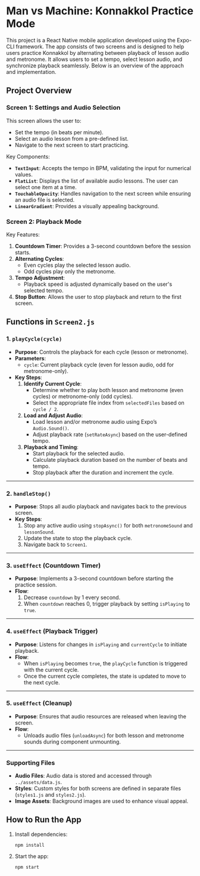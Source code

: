 # Man vs Machine: Konnakkol Practice Mode

This project is a React Native mobile application developed using the Expo-CLI framework. The app consists of two screens and is designed to help users practice Konnakkol by alternating between playback of lesson audio and metronome. It allows users to set a tempo, select lesson audio, and synchronize playback seamlessly. Below is an overview of the approach and implementation.

## Project Overview

### Screen 1: Settings and Audio Selection
This screen allows the user to:
- Set the tempo (in beats per minute).
- Select an audio lesson from a pre-defined list.
- Navigate to the next screen to start practicing.

Key Components:
- **`TextInput`**: Accepts the tempo in BPM, validating the input for numerical values.
- **`FlatList`**: Displays the list of available audio lessons. The user can select one item at a time.
- **`TouchableOpacity`**: Handles navigation to the next screen while ensuring an audio file is selected.
- **`LinearGradient`**: Provides a visually appealing background.

### Screen 2: Playback Mode
Key Features:
1. **Countdown Timer**: Provides a 3-second countdown before the session starts.
2. **Alternating Cycles**:
   - Even cycles play the selected lesson audio.
   - Odd cycles play only the metronome.
3. **Tempo Adjustment**:
   - Playback speed is adjusted dynamically based on the user's selected tempo.
4. **Stop Button**: Allows the user to stop playback and return to the first screen.

## Functions in `Screen2.js`

### 1. **`playCycle(cycle)`**
- **Purpose**: Controls the playback for each cycle (lesson or metronome).
- **Parameters**:
  - `cycle`: Current playback cycle (even for lesson audio, odd for metronome-only).
- **Key Steps**:
  1. **Identify Current Cycle**:
     - Determine whether to play both lesson and metronome (even cycles) or metronome-only (odd cycles).
     - Select the appropriate file index from `selectedFiles` based on `cycle / 2`.
  2. **Load and Adjust Audio**:
     - Load lesson and/or metronome audio using Expo’s `Audio.Sound()`.
     - Adjust playback rate (`setRateAsync`) based on the user-defined tempo.
  3. **Playback and Timing**:
     - Start playback for the selected audio.
     - Calculate playback duration based on the number of beats and tempo.
     - Stop playback after the duration and increment the cycle.

---

### 2. **`handleStop()`**
- **Purpose**: Stops all audio playback and navigates back to the previous screen.
- **Key Steps**:
  1. Stop any active audio using `stopAsync()` for both `metronomeSound` and `lessonSound`.
  2. Update the state to stop the playback cycle.
  3. Navigate back to `Screen1`.

---

### 3. **`useEffect` (Countdown Timer)**
- **Purpose**: Implements a 3-second countdown before starting the practice session.
- **Flow**:
  1. Decrease `countdown` by 1 every second.
  2. When `countdown` reaches 0, trigger playback by setting `isPlaying` to `true`.

---

### 4. **`useEffect` (Playback Trigger)**
- **Purpose**: Listens for changes in `isPlaying` and `currentCycle` to initiate playback.
- **Flow**:
  - When `isPlaying` becomes `true`, the `playCycle` function is triggered with the current cycle.
  - Once the current cycle completes, the state is updated to move to the next cycle.

---

### 5. **`useEffect` (Cleanup)**
- **Purpose**: Ensures that audio resources are released when leaving the screen.
- **Flow**:
  - Unloads audio files (`unloadAsync`) for both lesson and metronome sounds during component unmounting.

---


### Supporting Files
- **Audio Files**: Audio data is stored and accessed through `../assets/data.js`.
- **Styles**: Custom styles for both screens are defined in separate files (`styles1.js` and `styles2.js`).
- **Image Assets**: Background images are used to enhance visual appeal.


## How to Run the App
1. Install dependencies:
   ```terminal
   npm install
2. Start the app:
    ```terminal
    npm start
